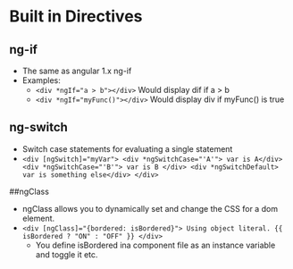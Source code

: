 # Built in Directives

## ng-if
* The same as angular 1.x ng-if
* Examples:
  * `<div *ngIf="a > b"></div>` Would display dif if a > b
  * `<div *ngIf="myFunc()"></div>` Would display div if myFunc() is true
  
## ng-switch
* Switch case statements for evaluating a single statement
* ```<div [ngSwitch]="myVar"> <div *ngSwitchCase="'A'"> var is A</div> <div *ngSwitchCase="'B'"> var is B </div> <div *ngSwitchDefault> var is something else</div> </div>```

##ngClass
* ngClass allows you to dynamically set and change the CSS for a dom element. 
* `<div [ngClass]="{bordered: isBordered}"> Using object literal. {{ isBordered ? "ON" : "OFF" }} </div>`
  * You define isBordered ina component file as an instance variable and toggle it etc.
